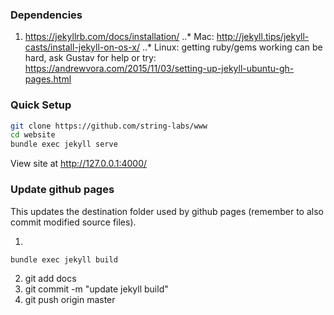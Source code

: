 ### Dependencies
1. https://jekyllrb.com/docs/installation/
..* Mac: http://jekyll.tips/jekyll-casts/install-jekyll-on-os-x/
..* Linux: getting ruby/gems working can be hard, ask Gustav for help or try: https://andrewvora.com/2015/11/03/setting-up-jekyll-ubuntu-gh-pages.html

### Quick Setup
```bash
git clone https://github.com/string-labs/www
cd website
bundle exec jekyll serve
```

View site at http://127.0.0.1:4000/ 

### Update github pages

This updates the destination folder used by github pages (remember to also commit modified source files).

1.
```bash
bundle exec jekyll build
```
2. git add docs
3. git commit -m "update jekyll build"
4. git push origin master
